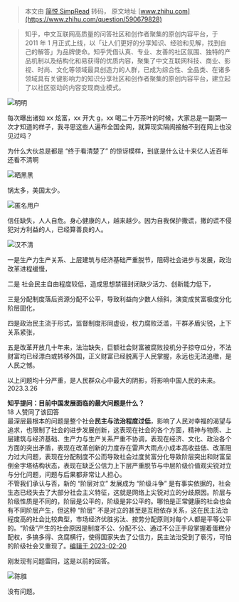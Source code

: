 > 本文由 [简悦 SimpRead](http://ksria.com/simpread/) 转码， 原文地址 [www.zhihu.com](https://www.zhihu.com/question/590679828)

> 知乎，中文互联网高质量的问答社区和创作者聚集的原创内容平台，于 2011 年 1 月正式上线，以「让人们更好的分享知识、经验和见解，找到自己的解答」为品牌使命。知乎凭借认真、专业、友善的社区氛围、独特的产品机制以及结构化和易获得的优质内容，聚集了中文互联网科技、商业、影视、时尚、文化等领域最具创造力的人群，已成为综合性、全品类、在诸多领域具有关键影响力的知识分享社区和创作者聚集的原创内容平台，建立起了以社区驱动的内容变现商业模式。

![](https://pica.zhimg.com/v2-d0f434e541f7e583d3255b64da1a5a77_l.jpg?source=1940ef5c)明明

每次曝出诸如 xx 炫富，xx 开大 g，xx 喝二十万茶叶的时候，大家总是一副第一次才知道的样子，我寻思这些人遍布全国全网，就算现实隔阂接触不到在网上也没见过吗？

为什么大伙总是都是 “终于看清楚了” 的惊讶模样，到底是什么让十来亿人近百年还看不清啊

![](https://pic1.zhimg.com/v2-066310273a0dd43ff4b1521fb244e347_l.jpg?source=1940ef5c)晒黑黑

锅太多，美国太少。

![](https://pic1.zhimg.com/v2-d41c2ceaed8f51999522f903672a521f_l.jpg?source=1940ef5c)匿名用户

信任缺失，人人自危。身心健康的人，越来越少。因为自我保护撒谎，撒的谎不侵犯对方利益的人，已经算善良的人。

![](https://pica.zhimg.com/v2-f1d8a1f3d763e2b625da3a51b9493fca_l.jpg?source=1940ef5c)汉不清

一是生产力生产关系、上层建筑与经济基础严重脱节，阻碍社会进步与发展，政治改革进程缓慢，

二是 社会民主自由程度较低，造成思想禁锢封闭缺少活力、创新能力低下，

三是分配制度落后资源分配不公平，导致利益向少数人倾斜，演变成贫富极度分化阶层固化，

四是政治民主流于形式，监督制度形同虚设，权力腐败泛滥，干群矛盾尖锐，上下关系紧张，

五是改革开放几十年来，法治缺失，巨额社会财富被腐败投机分子掠夺瓜分，不法财富均已经漂白或转移外国，正义财富已经脱离于人民掌握，永远也无法追缴，是人民之憾。

以上问题均十分严重，是人民群众心中最大的阴影，将影响中国人民的未来。2023.3.26

**知乎提问：目前中国发展面临的最大问题是什么？**  
18 人赞同了该回答  
最深层最根本的问题是整个社会**民主与法治程度过低**，影响了人民对幸福的渴望与追求，也限制了社会的进步发展创新，这表现在社会的各个方面，精神与物质、上层建筑与经济基础、生产力与生产关系严重不协调，表现在经济、文化、政治各个方面的突出矛盾，表现在改革创新的力度存在雷声大雨点小成本高收益低、改革阻力过大问题，表现在分配制度不公而导致社会过度贫富分化导致阶层突出和财富呈倒金字塔结构状态，表现在缺乏公信力上下层严重脱节与中层阶级价值观尖锐对立与分化问题，问题与后果都非常让人担心。  
不管我们承认与否，新的 “阶层对立” 发展成为 “阶级斗争” 是有事实依据的，社会生态已经失去了大部分社会主义特征，这就是网络上尖锐对立的分歧原因。阶层与阶级性质是不同的，阶层是公平的，阶级是非公平的。哪怕是正常健康的社会也会有不同阶层产生，但这种 “阶层” 不是对立的甚至是互相依存关系，这在民主法治程度高的社会比较典型，市场经济优胜劣汰、按劳分配原则对每个人都是平等公平的。“阶级”产生的社会原因是制度不公、分配不公、通过不公正手段掌握着蛋糕分配权，多搞多得、贪腐横行，使得国家失去了公信力，民主法治受到了亵污，可怕的阶级社会又重现了。[编辑于 2023-02-20](https://www.zhihu.com/question/21799925/answer/2902139723)

刚发现有问题雷同，这是以前的回答。

![](https://picx.zhimg.com/v2-3018a0a6249c88f44a1576445abecbdb_l.jpg?source=1940ef5c)陈胜

没有问题。